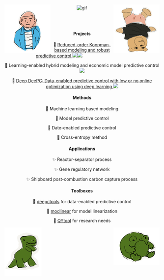 <div align="center">

<img align='center' src='https://github.com/QiYuan-Zhang/QiYuan-Zhang/assets/53491122/5f581d3f-4533-4ab7-9885-6f78b7082a97' alt="gif" width="400" >

<img align='left' src='IMG_5778.PNG' width='150'>

<img align='right' src='IMG_5777.PNG' width='150'>

<br/><br/>
<!--
![IMG_5779](https://github.com/QiYuan-Zhang/QiYuan-Zhang/assets/53491122/5f581d3f-4533-4ab7-9885-6f78b7082a97)
-->
<!-- 
![Typing SVG](https://readme-typing-svg.herokuapp.com?font=Ubuntu&size=30&color=00C3FF&center=true&lines=-QiYuan-)
-->
<!--
![Anurag's GitHub stats](https://github-readme-stats.vercel.app/api?username=QiYuan-Zhang&count_private=true&show_icons=true&theme=radical)
-->

#### Projects
<p>📌 <a href="https://doi.org/10.1016/j.compchemeng.2023.108440">Reduced-order Koopman-based modeling and robust predictive control </a><img src="https://img.shields.io/badge/-Python-critical?style=flat-square&logo=DIS" width='40' /><img src="https://img.shields.io/badge/-Matlab-success?style=flat-square&logo=DIS" width='39'/> </p>
<p>📌 Learning-enabled hybrid modeling and economic model predictive control  <img src="https://img.shields.io/badge/-Python-critical?style=flat-square&logo=DIS" width='40'/></p>
<p>📌 <a href="https://arxiv.org/abs/2408.16338">Deep DeePC: Data-enabled predictive control with low or no online optimization using deep learning </a><img src="https://img.shields.io/badge/-Python-critical?style=flat-square&logo=DIS" width='40' /></p>

#### Methods
<p>🔬 Machine learning based modeling  </p>
<p>🔬 Model predictive control </p>
<p>🔬 Date-enabled predictive control </p>
<p>🔬 Cross-entropy method </p>

#### Applications
<p>✨ Reactor-separator process  </p>
<p>✨ Gene regulatory network  </p>
<p>✨ Shipboard post-combustion carbon capture process </p>

#### Toolboxes
<p>💼 <a href="https://github.com/QiYuan-Zhang/DeePCtools">deepctools</a> for data-enabled predictive control</p>
<p>💼 <a href="https://github.com/QiYuan-Zhang/ModLinear">modlinear</a> for model linearization</p>
<p>💼 <a href="https://github.com/QiYuan-Zhang/QYtool">QYtool</a> for research needs</p>

<img align='left' src='IMG_5775.PNG' width='120'>

<img align='right' src='IMG_5776.PNG' width='150'>




  
<!--
**QiYuan-Zhang/QiYuan-Zhang** is a ✨ _special_ ✨ repository because its `README.md` (this file) appears on your GitHub profile.

Here are some ideas to get you started:

- 🔭 I’m currently working on ...
- 🌱 I’m currently learning ...
- 👯 I’m looking to collaborate on ...
- 🤔 I’m looking for help with ...
- 💬 Ask me about ...
- 📫 How to reach me: ...
- 😄 Pronouns: ...
- ⚡ Fun fact: ...
-->
</div>
